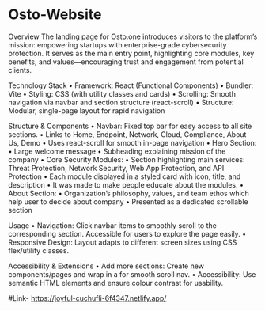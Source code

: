 # Osto-Website
Overview
The landing page for Osto.one introduces visitors to the platform’s mission: empowering startups with enterprise-grade cybersecurity protection. It serves as the main entry point, highlighting core modules, key benefits, and values—encouraging trust and engagement from potential clients.

Technology Stack
•	Framework: React (Functional Components)
•	Bundler: Vite
•	Styling: CSS (with utility classes and cards)
•	Scrolling: Smooth navigation via navbar and section structure (react-scroll)
•	Structure: Modular, single-page layout for rapid navigation

Structure & Components
•	Navbar: Fixed top bar for easy access to all site sections.
•	Links to Home, Endpoint, Network, Cloud, Compliance, About Us, Demo
•	Uses react-scroll for smooth in-page navigation
•	Hero Section:
•	Large welcome message
•	Subheading explaining mission of the company
•	Core Security Modules:
•	Section highlighting main services: Threat Protection, Network Security, Web App Protection, and API Protection
•	Each module displayed in a styled card with icon, title, and description
•	It was made to make people educate about the modules.
•	About Section:
•	Organization’s philosophy, values, and team ethos which help user to decide about company
•	Presented as a dedicated scrollable section

Usage
•	Navigation: Click navbar items to smoothly scroll to the corresponding section. Accessible for users to explore the page easily.
•	Responsive Design: Layout adapts to different screen sizes using CSS flex/utility classes.

Accessibility & Extensions
•	Add more sections: Create new components/pages and wrap in a <Element name="..."> for smooth scroll nav.
•	Accessibility: Use semantic HTML elements and ensure colour contrast for usability.

#Link-
https://joyful-cuchufli-6f4347.netlify.app/
